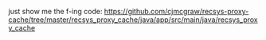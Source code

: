 just show me the f-ing code: https://github.com/cjmcgraw/recsys-proxy-cache/tree/master/recsys_proxy_cache/java/app/src/main/java/recsys_proxy_cache

